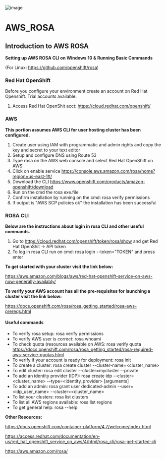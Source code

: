 
![image](https://user-images.githubusercontent.com/71087767/125652025-58592746-bd78-4331-a9af-be818d7530e0.png)

# AWS_ROSA
## Introduction to AWS ROSA


**Setting up AWS ROSA CLI on Windows 10 & Running Basic Commands**

(For Linux: https://github.com/openshift/rosa)

### Red Hat OpenShift
Before you configure your environment create an account on Red Hat Openshift. Trial accounts available.

1. Access Red Hat OpenShit acct: 
https://cloud.redhat.com/openshift/

### AWS

**This portion assumes AWS CLI for user hosting cluster has been configured.** 

1. Create user using IAM with programmatic and admin rights and copy the key and secret to your text editor
2. Setup and configure DNS using Route 53
3. Type rosa on the AWS web console and select Red Hat OpenShift on AWS
4. Click on enable service https://console.aws.amazon.com/rosa/home?region=us-east-1#/
5. Download the CLI https://www.openshift.com/products/amazon-openshift/download
6. Run on the cmd the rosa exe.file 
7. Confirm installation by running on the cmd: rosa verify permissions
8. If output is "AWS SCP policies ok" the installation has been successful

### ROSA CLI

**Below are the instructions about login in rosa CLI and other useful commands.**

1. Go to https://cloud.redhat.com/openshift/token/rosa/show and get Red Hat OpenShit -> API token 
2. To log in rosa CLI run on cmd: rosa login --token="TOKEN" and press enter

**To get started with your cluster visit the link below:**

https://aws.amazon.com/blogs/aws/red-hat-openshift-service-on-aws-now-generally-availably/

**To verify your AWS account has all the pre-requisites for launching a cluster visit the link below:**

https://docs.openshift.com/rosa/rosa_getting_started/rosa-aws-prereqs.html

#### Useful commands 

- To verify rosa setup: rosa verify permissions
- To verify AWS user is correct: rosa whoami
- To check quota (resources available on AWS: rosa verify quota
 https://docs.openshift.com/rosa/rosa_getting_started/rosa-required-aws-service-quotas.html
- To verify if your account is ready for deployment: rosa init
- To create a cluster: rosa create cluster --cluster-name=<cluster_name> 
- To edit cluster: rosa edit cluster --cluster=mycluster --private 
- To add an identity provider (IDP): rosa create idp --cluster=<cluster_name> --type=<identity_provider> [arguments]
- To add an admin: rosa grant user dedicated-admin --user=<idp_user_name> --cluster=<cluster_name>
- To list your clusters: rosa list clusters
- To list all AWS regions available: rosa list regions
- To get general help: rosa --help


**Other Resources:**

https://docs.openshift.com/container-platform/4.7/welcome/index.html

https://access.redhat.com/documentation/en-us/red_hat_openshift_service_on_aws/4/html/rosa_cli/rosa-get-started-cli

https://aws.amazon.com/rosa/


















